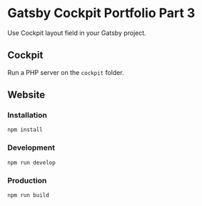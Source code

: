 # Gatsby Cockpit Portfolio Part 3

Use Cockpit layout field in your Gatsby project.

## Cockpit

Run a PHP server on the `cockpit` folder.

## Website

### Installation

```
npm install
```

### Development

```
npm run develop
```

### Production

```
npm run build
```